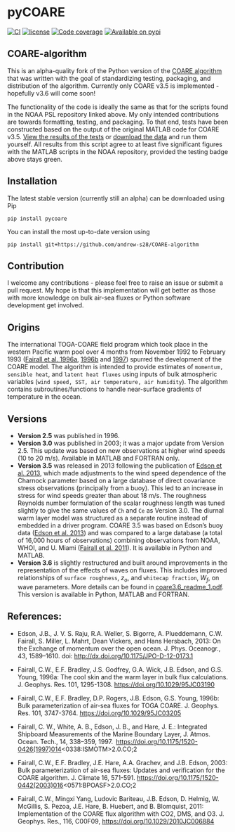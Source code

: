 # pyCOARE
[![CI](https://github.com/andrew-s28/COARE-algorithm/workflows/tests/badge.svg?branch=master)](https://github.com/andrew-s28/COARE-algorithm/actions)
[![license](http://img.shields.io/badge/license-MIT-blue.svg?style=flat)](ttps://github.com/andrew-s28/COARE-algorithm/blob/master/LICENSE.txt)
[![Code coverage](https://codecov.io/gh/andrew-s28/COARE-algorithm/branch/master/graph/badge.svg)](https://app.codecov.io/gh/andrew-s28/COARE-algorithm)
[![Available on pypi](https://badge.fury.io/py/pycoare.svg)](https://pypi.python.org/pypi/pycoare/)

## COARE-algorithm

This is an alpha-quality fork of the Python version of the [COARE algorithm](https://github.com/NOAA-PSL/COARE-algorithm) that was written with the goal of standardizing testing, packaging, and distribution of the algorithm. Currently only COARE v3.5 is implemented - hopefully v3.6 will come soon! 

The functionality of the code is ideally the same as that for the scripts found in the NOAA PSL repository linked above. My only intended contributions are towards formatting, testing, and packaging. To that end, tests have been constructed based on the output of the original MATLAB code for COARE v3.5. [View the results of the tests](https://github.com/andrew-s28/COARE-algorithm/actions) or [download the data](https://github.com/andrew-s28/COARE-algorithm/tree/master/tests/data) and run them yourself. All results from this script agree to at least five significant figures with the MATLAB scripts in the NOAA repository, provided the testing badge above stays green. 

## Installation

The latest stable version (currently still an alpha) can be downloaded using Pip
```
pip install pycoare
```

You can install the most up-to-date version using 
```
pip install git+https://github.com/andrew-s28/COARE-algorithm
```

## Contribution

I welcome any contributions - please feel free to raise an issue or submit a pull request. My hope is that this implementation will get better as those with more knowledge on bulk air-sea fluxes or Python software development get involved. 

## Origins
The international TOGA-COARE field program which took place in the western Pacific warm pool over 4 months from November 1992 to February 1993 ([Fairall et al. 1996a](https://github.com/noaa-psd/COARE-algorithm/blob/master/References/Fairall%20et%20al.%201996a%20-%20cool%20skin%20warm%20layer.pdf), [1996b](https://github.com/noaa-psd/COARE-algorithm/blob/master/References/Fairall%20et%20al.%201996b%20-%20bulk%20fluxes%20of%20variables.pdf) and [1997](https://github.com/noaa-psd/COARE-algorithm/blob/master/References/Fairall%20et%20al.%201997%20-%20ship%20measurements%20MABL.pdf)) spurred the development of the COARE model. The algorithm is intended to provide estimates of `momentum, sensible heat`, and `latent heat fluxes` using inputs of bulk atmospheric variables (`wind speed, SST, air temperature, air humidity`). The algorithm contains subroutines/functions to handle near-surface gradients of temperature in the ocean.

## Versions
- **Version 2.5** was published in 1996. 
- **Version 3.0** was published in 2003; it was a major update from Version 2.5. This update was based on new observations at higher wind speeds (10 to 20 m/s). Available in MATLAB and FORTRAN only.
- **Version 3.5** was released in 2013 following the publication of [Edson et al. 2013](https://github.com/noaa-psd/COARE-algorithm/blob/master/References/Edson%20et%20al.%202013%20-%20momentum%20flux.pdf), which made adjustments to the wind speed dependence of the Charnock parameter based on a large database of direct covariance stress observations (principally from a buoy). This led to an increase in stress for wind speeds greater than about 18 m/s. The roughness Reynolds number formulation of the scalar roughness length was tuned slightly to give the same values of `Ch` and `Ce` as Version 3.0. The diurnal warm layer model was structured as a separate routine instead of embedded in a driver program. COARE 3.5 was based on Edson’s buoy data ([Edson et al. 2013](https://github.com/noaa-psd/COARE-algorithm/blob/master/References/Edson%20et%20al.%202013%20-%20momentum%20flux.pdf)) and was compared to a large database (a total of 16,000 hours of observations) combining observations from NOAA, WHOI, and U. Miami ([Fairall et al. 2011](https://github.com/noaa-psd/COARE-algorithm/blob/master/References/Fairall%20et%20al.%202011%20-%20COAREG.pdf)). It is available in Python and MATLAB.
- **Version 3.6** is slightly restructured and built around improvements in the representation of the effects of waves on fluxes. This includes improved relationships of `surface roughness`, $z_o$, and `whitecap fraction`, $W_f$, on wave parameters.  More details can be found in [coare3.6\_readme\_1.pdf](https://github.com/noaa-psd/COARE-algorithm/blob/master/References/coare36_readme_1.pdf). This version is available in Python, MATLAB and FORTRAN.


## References:

*    Edson, J.B., J. V. S. Raju, R.A. Weller, S. Bigorre, A. Plueddemann, C.W. Fairall, S. Miller, L. Mahrt, Dean Vickers, and Hans Hersbach, 2013: On the Exchange of momentum over the open ocean. J. Phys. Oceanogr., 43, 1589–1610. doi: http://dx.doi.org/10.1175/JPO-D-12-0173.1

*    Fairall, C.W., E.F. Bradley, J.S. Godfrey, G.A. Wick, J.B. Edson, and G.S. Young, 1996a: The cool skin and the warm layer in bulk flux calculations. J. Geophys. Res. 101, 1295-1308. https://doi.org/10.1029/95JC03190

*    Fairall, C.W., E.F. Bradley, D.P. Rogers, J.B. Edson, G.S. Young, 1996b: Bulk parameterization of air-sea fluxes for TOGA COARE. J. Geophys. Res. 101, 3747-3764. https://doi.org/10.1029/95JC03205

*    Fairall, C. W., White, A. B., Edson, J. B., and Hare, J. E.: Integrated Shipboard Measurements of the Marine Boundary Layer, J. Atmos. Ocean. Tech., 14, 338–359, 1997. https://doi.org/10.1175/1520-0426(1997)014<0338:ISMOTM>2.0.CO;2

*    Fairall, C.W., E.F. Bradley, J.E. Hare, A.A. Grachev, and J.B. Edson, 2003: Bulk parameterization of air-sea fluxes: Updates and verification for the COARE algorithm. J. Climate 16, 571-591. https://doi.org/10.1175/1520-0442(2003)016<0571:BPOASF>2.0.CO;2

*    Fairall, C.W., Mingxi Yang, Ludovic Bariteau, J.B. Edson, D. Helmig, W. McGillis, S. Pezoa, J.E. Hare, B. Huebert, and B. Blomquist, 2011: Implementation of the COARE flux algorithm with CO2, DMS, and O3. J. Geophys. Res., 116, C00F09, https://doi.org/10.1029/2010JC006884
